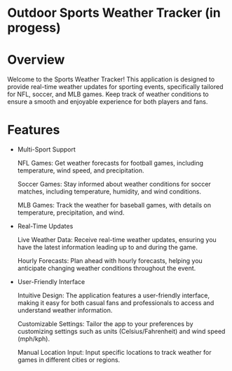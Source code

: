 # Outdoor Sports Weather Tracker (in progess)

# Overview

Welcome to the Sports Weather Tracker! 
This application is designed to provide real-time weather updates for sporting events, specifically tailored for NFL, soccer, and MLB games. Keep track of weather conditions to ensure a smooth and enjoyable experience for both players and fans.

# Features

 - Multi-Sport Support
 
   NFL Games: Get weather forecasts for football games, including temperature, wind speed, and precipitation.

   Soccer Games: Stay informed about weather conditions for soccer matches, including temperature, humidity, and wind conditions.

   MLB Games: Track the weather for baseball games, with details on temperature, precipitation, and wind.

 - Real-Time Updates
 
   Live Weather Data: Receive real-time weather updates, ensuring you have the latest information leading up to and during the game.

   Hourly Forecasts: Plan ahead with hourly forecasts, helping you anticipate changing weather conditions throughout the event.


 - User-Friendly Interface

   Intuitive Design: The application features a user-friendly interface, making it easy for both casual fans and professionals to access and understand weather information.

   Customizable Settings: Tailor the app to your preferences by customizing settings such as units (Celsius/Fahrenheit) and wind speed (mph/kph).

   Manual Location Input: Input specific locations to track weather for games in different cities or regions.
